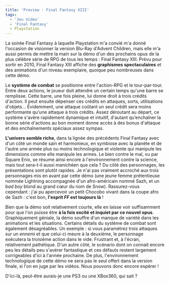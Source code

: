 ```yaml
---
title: 'Preview - Final Fantasy XIII'
tags:
  - 'Jeu Video'
  - 'Final Fantasy'
  - Playstation
---
```


La soirée Final Fantasy à laquelle Playstation m'a convié m'a donné l'occasion
de visionner la version Blu-Ray d'Advent Children, mais elle m'a aussi permis de
mettre la main sur la démo d'un des prochains opus de la plus célèbre série de
RPG de tous les temps&nbsp;: Final Fantasy XIII. Prévu pour sortir en 2010,
Final Fantasy XIII affiche des **graphismes spectaculaires** et des animations
d'un niveau exemplaire, quoique peu nombreuses dans cette démo.

<!-- more -->

Le **système de combat** se positionne entre l'action-RPG et le tour-par-tour.
Entre deux actions, le joueur doit attendre un certain temps qu'une barre se
remplisse. Cette barre, une fois pleine, lui donne droit à trois crédits
d'action. Il peut ensuite dépenser ces crédits en attaques, sorts, utilisations
d'objets… Évidemment, une attaque coûtant un seul crédit sera moins performante
qu'une attaque à trois crédits. Assez déroutant au départ, ce système s'avère
rapidement dynamique et intuitif, d'autant qu’enchaîner la bonne série d'actions
au bon moment donne accès à des bonus d'attaque et des enchaînements spéciaux
assez sympas.

**L'univers semble riche**, dans la lignée des précédents Final Fantasy avec
d'un côté un monde sain et harmonieux, en symbiose avec la planète et de l'autre
une armée plus ou moins technologique et violente qui manipule les dimensions
comme elle manipule les armes. Le bien contre le mal, vu par Square Enix, se
résume ainsi encore à l'environnement contre la science, mais tout sera-t-il
aussi manichéen que cela&nbsp;? Du côté des personnages, les présentations sont
plutôt rapides. Je n'ai pas vraiment accroché aux trois personnages mis en avant
par cette démo (une jeune femme prétentieuse nommée Lightning accompagnée d'un
afro-américain nommé Sazh, et un _bad boy_ blond au grand cœur du nom de Snow).
Rassurez-vous cependant&nbsp;: j'ai pu apercevoir un petit Chocobo vivant dans
la coupe afro de Sazh&nbsp;: c'est bon, **l'esprit _FF_ est toujours là**&nbsp;!

Bien que la démo soit relativement courte, elle en laisse voir suffisamment pour
que l'on puisse être **à la fois excité et inquiet par ce nouvel opus**.
Graphiquement géniale, la démo souffre d'un manque de variété dans les
animations et les situations. Certains détails du système de combat sont
également désagréables. Un exemple&nbsp;: si vous paramétrez trois attaques sur
un ennemi et que celui-ci meure à la deuxième, le personnage exécutera la
troisième action dans le vide. Frustrant et, à l'écran, relativement pathétique.
D'un autre côté, le scénario dont on connait encore peu les détails peu s'avérer
fantastique et ces défauts restent largement corrigeables d'ici à l'année
prochaine. De plus, l'environnement technologique de cette démo ne sera pas le
seul offert dans la version finale, si l'on en juge par les vidéos. Nous pouvons
donc encore espérer&nbsp;!

D'ici-là, peut-être aurais-je une PS3 ou une XBox360, qui sait&nbsp;?
